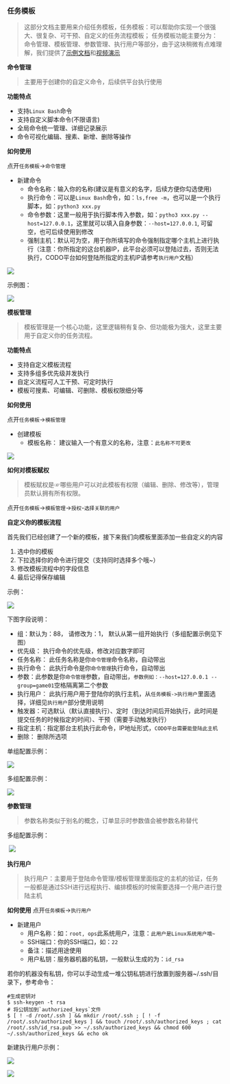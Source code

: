 ### 任务模板

> 这部分文档主要用来介绍任务模板，任务模板：可以帮助你实现一个很强大、很复杂、可干预、自定义的任务流程模板；
> 任务模板功能主要分为：命令管理、模板管理、参数管理、执行用户等部分，由于这块稍微有点难理解，我们提供了[示例文档](http://docs.opendevops.cn/zh/latest/task_example.html)和[视频演示](https://www.bilibili.com/video/av53424572/)



**命令管理**
> 主要用于创建你的自定义命令，后续供平台执行使用

**功能特点**
- 支持`Linux Bash`命令
- 支持自定义脚本命令(不限语言)
- 全局命令统一管理、详细记录展示
- 命令可视化编辑、搜素、新增、删除等操作

**如何使用**

点开`任务模板`->`命令管理`
- 新建命令
  - 命令名称：输入你的名称(建议是有意义的名字，后续方便你勾选使用)
  - 执行命令：可以是`Linux Bash`命令，如：`ls,free -m`，也可以是一个执行脚本，如：`python3 xxx.py`
  - 命令参数：这里一般用于执行脚本传入参数，如：`pytho3 xxx.py --host=127.0.0.1`，这里就可以填入自身参数：`--host=127.0.0.1`, 可留空，也可后续使用到修改
  - 强制主机：默认可为空，用于你所填写的命令强制指定哪个主机上进行执行（注意：你所指定的这台机器IP，此平台必须可以登陆过去，否则无法执行，CODO平台如何登陆所指定的主机IP请参考`执行用户`文档）


![](./_static/images/create_bash.png)

示例图：

![](./_static/images/bash_list.png)


**模板管理**
> 模板管理是一个核心功能，这里逻辑稍有复杂、但功能极为强大，这里主要用于自定义你的任务流程。

**功能特点**
- 支持自定义模板流程
- 支持多组多优先级并发执行
- 自定义流程可人工干预、可定时执行
- 模板可搜素、可编辑、可删除、模板权限细分等


**如何使用**  

点开`任务模板`->`模板管理`
- 创建模板
  - 模板名称： 建议输入一个有意义的名称，注意：`此名称不可更改`

![](./_static/images/template_create.png)

**如何对模板赋权**
> 模板赋权是☞哪些用户可以对此模板有权限（编辑、删除、修改等），管理员默认拥有所有权限。

点开`任务模板`->`模板管理`->`授权`-`选择关联的用户`


**自定义你的模板流程**

首先我们已经创建了一个新的模板，接下来我们向模板里面添加一些自定义的内容

  1. 选中你的模板
  2. 下拉选择你的命令进行提交（支持同时选择多个哦~）
  3. 修改模板流程中的字段信息
  4. 最后记得保存编辑

示例：

![](./_static/images/select_bash.png)

下图字段说明：
- 组：默认为：88， 请修改为：1， 默认从第一组开始执行（多组配置示例见下图）
- 优先级： 执行命令的优先级，修改对应数字即可
- 任务名称： 此任务名称是你`命令管理`命令名称，自动带出
- 执行命令： 此执行命令是你`命令管理`执行命令，自动带出
- 参数：此参数是你`命令管理`参数，自动带出，`参数例如：--host=127.0.0.1 --group=game01`空格隔离第二个参数
- 执行用户： 此执行用户用于登陆你的执行主机，从`任务模板->执行用户`里面选择，详细见`执行用户`部分使用说明
- 触发器：可选默认（默认直接执行）、定时（到达时间后开始执行，此时间是提交任务的时候指定的时间）、干预（需要手动触发执行）
- 指定主机：指定那台主机执行此命令，IP地址形式，`CODO平台需要能登陆此主机`
- 删除： 删除所选项


单组配置示例：

![](./_static/images/template_edit.png)

多组配置示例：

![](./_static/images/s_group_template.png)


**参数管理**
> 参数名称类似于别名的概念，订单显示时参数值会被参数名称替代

多组配置示例：

​                        ![](./_static/images/parameter.png)

**执行用户**

> 执行用户：主要用于登陆命令管理/模板管理里面指定的主机的验证，任务一般都是通过SSH进行远程执行、编排模板的时候需要选择一个用户进行登陆主机

**如何使用**
点开`任务模板`->`执行用户`

- 新建用户
  - 用户名称：如：`root, ops`此系统用户，注意：`此用户是Linux系统用户哦~`
  - SSH端口：你的SSH端口，如：`22`
  - 备注：描述用途使用
  - 用户私钥：服务器机器的私钥，一般默认生成的为：`id_rsa`

若你的机器没有私钥，你可以手动生成一堆公钥私钥进行放置到服务器~/.ssh/目录下，参考命令：
```shell
#生成密钥对
$ ssh-keygen -t rsa
# 将公钥加到`authorized_keys`文件
$ [ ! -d /root/.ssh ] && mkdir /root/.ssh ; [ ! -f /root/.ssh/authorized_keys ] && touch /root/.ssh/authorized_keys ; cat /root/.ssh/id_rsa.pub >> ~/.ssh/authorized_keys && chmod 600 ~/.ssh/authorized_keys && echo ok
```

新建执行用户示例：

![](./_static/images/create_exec_user.png)

![](./_static/images/exec_user_list.png)









